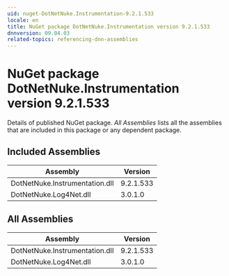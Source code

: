 ```yaml
---
uid: nuget-DotNetNuke.Instrumentation-9.2.1.533
locale: en
title: NuGet package DotNetNuke.Instrumentation version 9.2.1.533
dnnversion: 09.04.03
related-topics: referencing-dnn-assemblies
---
```


# NuGet package DotNetNuke.Instrumentation version 9.2.1.533
Details of published NuGet package.
*All Assemblies* lists all the assemblies that are included in this package or any dependent package.

## Included Assemblies

|Assembly|Version|
|---|---|
|DotNetNuke.Instrumentation.dll|9.2.1.533|
|DotNetNuke.Log4Net.dll|3.0.1.0|

## All Assemblies

|Assembly|Version|
|---|---|
|DotNetNuke.Instrumentation.dll|9.2.1.533|
|DotNetNuke.Log4Net.dll|3.0.1.0|


